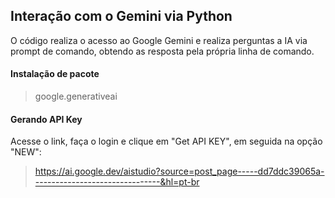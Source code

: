 ## Interação com o Gemini via Python

O código realiza o acesso ao Google Gemini e realiza perguntas a IA via prompt de comando, obtendo as resposta pela própria linha de comando.

#### Instalação de pacote
> google.generativeai

#### Gerando API Key 
Acesse o link, faça o login e clique em "Get API KEY", em seguida na opção "NEW":

> https://ai.google.dev/aistudio?source=post_page-----dd7ddc39065a--------------------------------&hl=pt-br

